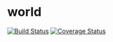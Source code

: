 # world
[![Build Status](https://secure.travis-ci.org/freehair/world.png?branch=master)](https://travis-ci.org/freehair/world)
[![Coverage Status](https://coveralls.io/repos/freehair/world/badge.svg?branch=master)](https://coveralls.io/r/freehair/world/?branch=master)
